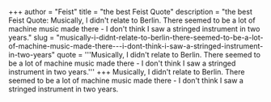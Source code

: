 +++
author = "Feist"
title = "the best Feist Quote"
description = "the best Feist Quote: Musically, I didn't relate to Berlin. There seemed to be a lot of machine music made there - I don't think I saw a stringed instrument in two years."
slug = "musically-i-didnt-relate-to-berlin-there-seemed-to-be-a-lot-of-machine-music-made-there---i-dont-think-i-saw-a-stringed-instrument-in-two-years"
quote = '''Musically, I didn't relate to Berlin. There seemed to be a lot of machine music made there - I don't think I saw a stringed instrument in two years.'''
+++
Musically, I didn't relate to Berlin. There seemed to be a lot of machine music made there - I don't think I saw a stringed instrument in two years.

